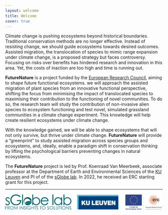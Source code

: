 ```yaml
---
layout: welcome
title: Welcome
cover: true
---
```


Climate change is pushing ecosystems beyond historical boundaries. Traditional conservation methods are no longer effective. Instead of resisting change, we should guide ecosystems towards desired outcomes. Assisted migration, the translocation of species to mimic range expansion under climate change, is a proposed strategy but faces controversy. Focusing on risks over benefits has hindered research and innovation in this area. Yet, the costs of inaction are too high and time is running out.

**FutureNature** is a project funded by the [European Research Council](https://cordis.europa.eu/project/id/101076837), aiming to shape future functional ecosystems. we will approach the assisted migration of plant species from an innovative functional perspective, shifting the focus from minimising the impact of translocated species to maximising their contribution to the functioning of novel communities. To do so, the research team will study the contribution of non-invasive alien species to ecosystem functioning and test novel, simulated grassland communities in a climate change experiment. This knowledge will help create resilient ecosystems under climate change.

With the knowledge gained, we will be able to shape ecosystems that will not only survive, but thrive under climate change. **FutureNature** will provide a “greenprint” to study assisted migration across species groups and ecosystems, and, ideally, enable a paradigm shift in conservation thinking by lifting the psychological barriers preventing changes in natural ecosystems.

The **FutureNature** project is led by Prof. Koenraad Van Meerbeek, associate professor at the Department of Earth and Environmental Sciences of the [KU Leuven](https://www.kuleuven.be/english/kuleuven/index.html) and PI of of the [sGlobe lab](https://www.sglobelab.com). In 2022, he received an ERC starting grant for this project. 

---
![logos](/assets/img/logos.png)
